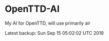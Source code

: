 # OpenTTD-AI
My AI for OpenTTD, will use primarily air

Latest backup: Sun Sep 15 05:02:02 UTC 2019

